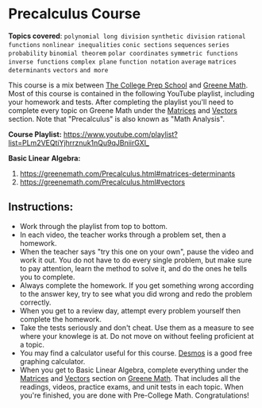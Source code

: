 # Precalculus Course

**Topics covered**:
`polynomial long division`
`synthetic division`
`rational functions`
`nonlinear inequalities`
`conic sections`
`sequences`
`series`
`probability`
`binomial theorem`
`polar coordinates`
`symmetric functions`
`inverse functions`
`complex plane`
`function notation`
`average`
`matrices`
`determinants`
`vectors`
`and more`

This course is a mix between [The College Prep School](https://www.youtube.com/@thecollegeprepschool4486) and [Greene Math](https://greenemath.com/). Most of this course is contained in the following YouTube playlist, including your homework and tests. After completing the playlist you'll need to complete every topic on Greene Math under the [Matrices](https://greenemath.com/Precalculus.html#matrices-determinants) and [Vectors](https://greenemath.com/Precalculus.html#vectors) section. Note that "Precalculus" is also known as "Math Analysis".

**Course Playlist:** <https://www.youtube.com/playlist?list=PLm2VEQtiYjhrrznuk1nQu9qJBniirGXl_>

**Basic Linear Algebra:**
1. <https://greenemath.com/Precalculus.html#matrices-determinants>
2. <https://greenemath.com/Precalculus.html#vectors>

## Instructions:

- Work through the playlist from top to bottom.
- In each video, the teacher works through a problem set, then a homework.
- When the teacher says "try this one on your own", pause the video and work it out. You do not have to do every single problem, but make sure to pay attention, learn the method to solve it, and do the ones he tells you to complete.
- Always complete the homework. If you get something wrong according to the answer key, try to see what you did wrong and redo the problem correctly.
- When you get to a review day, attempt every problem yourself then complete the homework.
- Take the tests seriously and don't cheat. Use them as a measure to see where your knowlege is at. Do not move on without feeling proficient at a topic.
- You may find a calculator useful for this course. [Desmos](https://www.desmos.com/calculator) is a good free graphing calculator.
- When you get to Basic Linear Algebra, complete everything under the [Matrices](https://greenemath.com/Precalculus.html#matrices-determinants) and [Vectors](https://greenemath.com/Precalculus.html#vectors) section on [Greene Math](https://greenemath.com/). That includes all the readings, videos, practice exams, and unit tests in each topic. When you're finished, you are done with Pre-College Math. Congratulations!
